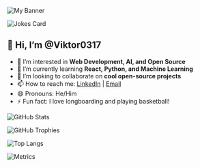 ![My Banner](https://ih0.redbubble.net/cover.2424876.2400x600.jpg)

![Jokes Card](https://readme-jokes.vercel.app/api)


## 👋 Hi, I’m @Viktor0317  
- 👀 I’m interested in **Web Development, AI, and Open Source**  
- 🌱 I’m currently learning **React, Python, and Machine Learning**  
- 💞️ I’m looking to collaborate on **cool open-source projects**  
- 📫 How to reach me: [LinkedIn](https://www.linkedin.com/in/nikola-brajkovic-67730835/) | [Email](nikola.brajkovic88@gmail.com)  
- 😄 Pronouns: He/Him  
- ⚡ Fun fact: I love longboarding and playing basketball!


![GitHub Stats](https://github-readme-stats.vercel.app/api?username=Viktor0317&show_icons=true&theme=radical)

![GitHub Trophies](https://github-profile-trophy.vercel.app/?username=Viktor0317&theme=radical)

![Top Langs](https://github-readme-stats.vercel.app/api/top-langs/?username=Viktor0317&layout=compact&theme=radical)

![Metrics](https://metrics.lecoq.io/Viktor0317?template=classic&base.activity=0&base.community=0&base.repositories=0&base.metadata=0&languages=1)







<!---
Viktor0317/Viktor0317 is a ✨ special ✨ repository because its `README.md` (this file) appears on your GitHub profile.
You can click the Preview link to take a look at your changes.
--->
